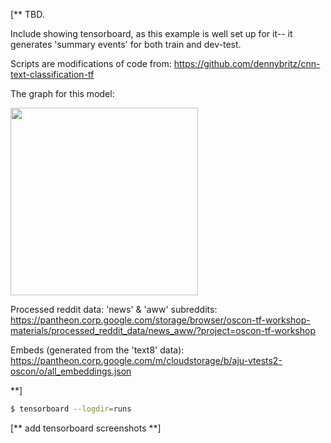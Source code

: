 
[** TBD.

Include showing tensorboard, as this example is well set up for it-- it generates 'summary events' for both train and dev-test.

Scripts are modifications of code from: https://github.com/dennybritz/cnn-text-classification-tf 

The graph for this model:

<a href="https://storage.googleapis.com/oscon-tf-workshop-materials/images/text-cnn-graph.png" target="_blank"><img src="https://storage.googleapis.com/oscon-tf-workshop-materials/images/text-cnn-graph.png" width="300"/></a>


Processed reddit data: 'news' & 'aww' subreddits:
https://pantheon.corp.google.com/storage/browser/oscon-tf-workshop-materials/processed_reddit_data/news_aww/?project=oscon-tf-workshop

Embeds (generated from the 'text8' data): https://pantheon.corp.google.com/m/cloudstorage/b/aju-vtests2-oscon/o/all_embeddings.json

**]

```sh
$ tensorboard --logdir=runs
```

[** add tensorboard screenshots **] 